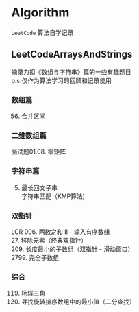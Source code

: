 
# Algorithm

`LeetCode` 算法自学记录

## LeetCodeArraysAndStrings

摘录力扣《数组与字符串》篇的一些有趣题目  
p.s.仅作为算法学习的回顾和记录使用

### 数组篇

56. 合并区间

### 二维数组篇

面试题01.08. 零矩阵  

### 字符串篇

5. 最长回文子串  
字符串匹配（KMP算法)

### 双指针

LCR 006. 两数之和 II - 输入有序数组  
27. 移除元素（经典双指针）  
209. 长度最小的子数组（双指针 - 滑动窗口）  
2799. 完全子数组  

### 综合

119. 杨辉三角  
153. 寻找旋转排序数组中的最小值（二分查找）  
